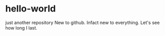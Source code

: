 # hello-world
just another repository
New to github. Infact new to everything. Let's see how long I last. 
